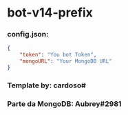 # bot-v14-prefix

### config.json:
```json
{
    "token": "You bot Token",
    "mongoURL": "Your MongoDB URL"
}
```
### Template by: cardoso#
### Parte da MongoDB: Aubrey#2981
